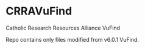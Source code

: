# CRRAVuFind
Catholic Research Resources Alliance VuFind

Repo contains only files modified from v6.0.1 VuFind.
